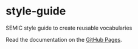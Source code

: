 # style-guide
SEMIC style guide to create reusable vocabularies

Read the documentation on the [GitHub Pages](https://semiceu.github.io/style-guide/).
